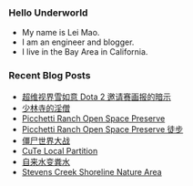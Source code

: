 ### Hello Underworld

- My name is Lei Mao.
- I am an engineer and blogger.
- I live in the Bay Area in California.


### Recent Blog Posts

<!-- BLOG-POST-LIST:START -->
- [超维视界雪如意 Dota 2 邀请赛画报的暗示](https://leimao.github.io/essay/%E8%B6%85%E7%BB%B4%E8%A7%86%E7%95%8C%E9%9B%AA%E5%A6%82%E6%84%8FDota2%E9%82%80%E8%AF%B7%E8%B5%9B%E7%94%BB%E6%8A%A5%E7%9A%84%E6%9A%97%E7%A4%BA/)
- [少林寺的淫僧](https://leimao.github.io/essay/%E5%B0%91%E6%9E%97%E5%AF%BA%E7%9A%84%E6%B7%AB%E5%83%A7/)
- [Picchetti Ranch Open Space Preserve](https://leimao.github.io/photography/Picchetti-Ranch-Open-Space-Preserve-2025-07-26/)
- [Picchetti Ranch Open Space Preserve 徒步](https://leimao.github.io/life/Picchetti-Ranch-Open-Space-Preserve/)
- [僵尸世界大战](https://leimao.github.io/essay/%E5%83%B5%E5%B0%B8%E4%B8%96%E7%95%8C%E5%A4%A7%E6%88%98-World-War-Z-2013/)
- [CuTe Local Partition](https://leimao.github.io/blog/CuTe-Local-Partition/)
- [自来水变粪水](https://leimao.github.io/essay/%E8%87%AA%E6%9D%A5%E6%B0%B4%E5%8F%98%E7%B2%AA%E6%B0%B4/)
- [Stevens Creek Shoreline Nature Area](https://leimao.github.io/photography/Stevens-Creek-Shoreline-Nature-Area-2025-07-19/)
<!-- BLOG-POST-LIST:END -->
